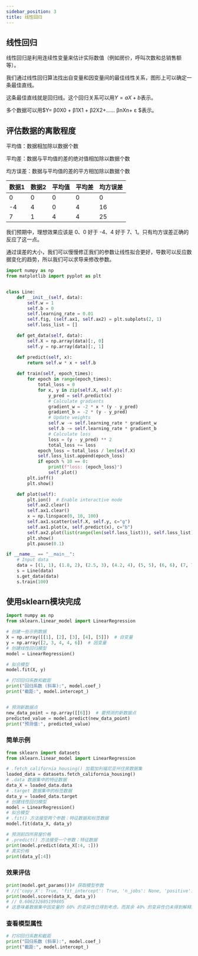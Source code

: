```yaml
---
sidebar_position: 3
title: 线性回归
---
```


## 线性回归

线性回归是利用连续性变量来估计实际数值（例如房价，呼叫次数和总销售额等）。

我们通过线性回归算法找出自变量和因变量间的最佳线性关系，图形上可以确定一条最佳直线。

这条最佳直线就是回归线。这个回归关系可以用$Y=aX+b$表示。

多个数据可以用$Y= β0X0 + β1X1 + β2X2+…… βnXn+ ε $表示。

## 评估数据的离散程度

平均值：数据相加除以数据个数

平均差：数据与平均值的差的绝对值相加除以数据个数

均方误差：数据与平均值的差的平方相加除以数据个数

| 数据1 | 数据2 | 平均值 | 平均差 | 均方误差 |
|--------|--------|--------|--------|----------|
| 0      | 0      | 0      | 0      | 0        |
| -4     | 4      | 0      | 4      | 16       |
| 7      | 1      | 4      | 4      | 25       |

我们预期中，理想效果应该是 0、0 好于 -4、4 好于 7、1。只有均方误差正确的反应了这一点。

通过误差的大小，我们可以慢慢修正我们的参数让线性拟合更好，导数可以反应数据变化的趋势，所以我们可以求导来修改参数。

```python showLineNumbers
import numpy as np
from matplotlib import pyplot as plt


class Line:
    def __init__(self, data):
        self.w = 1
        self.b = 0
        self.learning_rate = 0.01
        self.fig, (self.ax1, self.ax2) = plt.subplots(2, 1)
        self.loss_list = []

    def get_data(self, data):
        self.X = np.array(data)[:, 0]
        self.y = np.array(data)[:, 1]

    def predict(self, x):
        return self.w * x + self.b
    
    def train(self, epoch_times):
        for epoch in range(epoch_times):
            total_loss = 0
            for x, y in zip(self.X, self.y):
                y_pred = self.predict(x)
                # Calculate gradients
                gradient_w = -2 * x * (y - y_pred)
                gradient_b = -2 * (y - y_pred)
                # Update weights
                self.w -= self.learning_rate * gradient_w
                self.b -= self.learning_rate * gradient_b
                # Calculate loss
                loss = (y - y_pred) ** 2
                total_loss += loss
            epoch_loss = total_loss / len(self.X)
            self.loss_list.append(epoch_loss)
            if epoch % 10 == 0:
                print(f"loss: {epoch_loss}")
                self.plot()
        plt.ioff()
        plt.show()

    def plot(self):
        plt.ion()  # Enable interactive mode
        self.ax2.clear()
        self.ax1.clear()
        x = np.linspace(0, 10, 100)
        self.ax1.scatter(self.X, self.y, c="g")
        self.ax1.plot(x, self.predict(x), c="b")
        self.ax2.plot(list(range(len(self.loss_list))), self.loss_list)
        plt.show()
        plt.pause(0.1)

if __name__ == "__main__":  
    # Input data
    data = [(1, 1), (1.8, 2), (2.5, 3), (4.2, 4), (5, 5), (6, 6), (7, 7)]
    s = Line(data)
    s.get_data(data)
    s.train(100)
```

## 使用sklearn模块完成

```python showLineNumbers
import numpy as np
from sklearn.linear_model import LinearRegression

# 创建一些示例数据
X = np.array([[1], [2], [3], [4], [5]])  # 自变量
y = np.array([2, 3, 4, 4, 6])  # 因变量
# 创建线性回归模型
model = LinearRegression()

# 拟合模型
model.fit(X, y)

# 打印回归系数和截距
print("回归系数 (斜率):", model.coef_)
print("截距:", model.intercept_)


# 预测新数据点
new_data_point = np.array([[6]])  # 要预测的新数据点
predicted_value = model.predict(new_data_point)
print("预测值:", predicted_value)

```

### 简单示例

```python showLineNumbers
from sklearn import datasets
from sklearn.linear_model import LinearRegression

# .fetch_california_housing() 加载加利福尼亚州住房数据集
loaded_data = datasets.fetch_california_housing()
# .data 数据集中的特征数据
data_X = loaded_data.data
# .target 数据集中的标签数据
data_y = loaded_data.target
# 创建线性回归模型
model = LinearRegression()
# 拟合模型
# .fit() 方法接受两个参数：特征数据和标签数据
model.fit(data_X, data_y)

# 预测前四所房屋价格
# .predict() 方法接受一个参数：特征数据
print(model.predict(data_X[:4, :]))
# 真实价格
print(data_y[:4])
```

### 效果评估

```python showLineNumbers
print(model.get_params())# 获取模型参数
# //{'copy_X': True, 'fit_intercept': True, 'n_jobs': None, 'positive': False}
print(model.score(data_X, data_y))
# // 0.606232685199805
# 这意味着数据集中因变量的 60% 的变异性已得到考虑，而其余 40% 的变异性仍未得到解释。
```

### 查看模型属性

```python showLineNumbers
# 打印回归系数和截距
print("回归系数 (斜率):", model.coef_)
print("截距:", model.intercept_)
```
